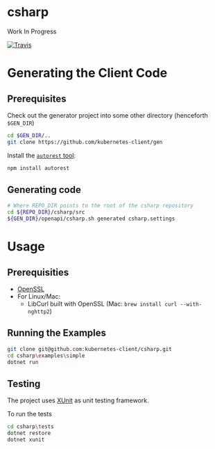 # csharp
Work In Progress

[![Travis](https://img.shields.io/travis/kubernetes-client/csharp.svg)](https://travis-ci.org/kubernetes-client/csharp)

# Generating the Client Code

## Prerequisites

Check out the generator project into some other directory
(henceforth `$GEN_DIR`)

```bash
cd $GEN_DIR/..
git clone https://github.com/kubernetes-client/gen
```

Install the [`autorest` tool](https://github.com/azure/autorest):

```bash
npm install autorest
```

## Generating code

```bash
# Where REPO_DIR points to the root of the csharp repository
cd ${REPO_DIR}/csharp/src
${GEN_DIR}/openapi/csharp.sh generated csharp.settings
```

# Usage

## Prerequisities

* [OpenSSL](https://www.openssl.org/)
* For Linux/Mac:
    * LibCurl built with OpenSSL (Mac: `brew install curl --with-nghttp2`)

## Running the Examples

```bash
git clone git@github.com:kubernetes-client/csharp.git
cd csharp\examples\simple
dotnet run
```

## Testing

The project uses [XUnit](https://xunit.github.io) as unit testing framework.

To run the tests

```bash
cd csharp\tests
dotnet restore
dotnet xunit
```